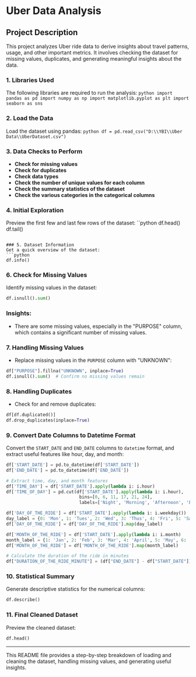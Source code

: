 
# Uber Data Analysis

## Project Description
This project analyzes Uber ride data to derive insights about travel patterns, usage, and other important metrics. It involves checking the dataset for missing values, duplicates, and generating meaningful insights about the data.

### 1. Libraries Used
The following libraries are required to run the analysis:
``python
import pandas as pd
import numpy as np
import matplotlib.pyplot as plt
import seaborn as sns
``

### 2. Load the Data
Load the dataset using pandas:
``python
df = pd.read_csv("D:\\YBI\\Uber Data\\UberDataset.csv")
``

### 3. Data Checks to Perform
- **Check for missing values**
- **Check for duplicates**
- **Check data types**
- **Check the number of unique values for each column**
- **Check the summary statistics of the dataset**
- **Check the various categories in the categorical columns**

### 4. Initial Exploration
Preview the first few and last few rows of the dataset:
``python
df.head()
df.tail()
```

### 5. Dataset Information
Get a quick overview of the dataset:
```python
df.info()
```

### 6. Check for Missing Values
Identify missing values in the dataset:
```python
df.isnull().sum()
```

### Insights:
- There are some missing values, especially in the "PURPOSE" column, which contains a significant number of missing values.

### 7. Handling Missing Values
- Replace missing values in the `PURPOSE` column with "UNKNOWN":
```python
df["PURPOSE"].fillna("UNKNOWN", inplace=True)
df.isnull().sum()  # Confirm no missing values remain
```

### 8. Handling Duplicates
- Check for and remove duplicates:
```python
df[df.duplicated()]
df.drop_duplicates(inplace=True)
```

### 9. Convert Date Columns to Datetime Format
Convert the `START_DATE` and `END_DATE` columns to `datetime` format, and extract useful features like hour, day, and month:
```python
df['START_DATE'] = pd.to_datetime(df['START_DATE'])
df['END_DATE'] = pd.to_datetime(df['END_DATE'])

# Extract time, day, and month features
df['TIME_DAY'] = df['START_DATE'].apply(lambda i: i.hour)
df['TIME_OF_DAY'] = pd.cut(df['START_DATE'].apply(lambda i: i.hour),
                            bins=[0, 6, 11, 17, 21, 24],
                            labels=['Night', 'Morning', 'Afternoon', 'Evening', 'Night'])

df['DAY_OF_THE_RIDE'] = df['START_DATE'].apply(lambda i: i.weekday())
day_label = {0: 'Mon', 1: 'Tues', 2: 'Wed', 3: 'Thus', 4: 'Fri', 5: 'Sat', 6: 'Sun'}
df['DAY_OF_THE_RIDE'] = df['DAY_OF_THE_RIDE'].map(day_label)

df['MONTH_OF_THE_RIDE'] = df['START_DATE'].apply(lambda i: i.month)
month_label = {1: 'Jan', 2: 'Feb', 3: 'Mar', 4: 'April', 5: 'May', 6: 'June', 7: 'July', 8: 'Aug', 9: 'Sep', 10: 'Oct', 11: 'Nov', 12: 'Dec'}
df['MONTH_OF_THE_RIDE'] = df['MONTH_OF_THE_RIDE'].map(month_label)

# Calculate the duration of the ride in minutes
df["DURATION_OF_THE_RIDE_MINUTE"] = (df["END_DATE"] - df["START_DATE"]).astype('timedelta64[m]')
```

### 10. Statistical Summary
Generate descriptive statistics for the numerical columns:
```python
df.describe()
```

### 11. Final Cleaned Dataset
Preview the cleaned dataset:
```python
df.head()
```

---

This README file provides a step-by-step breakdown of loading and cleaning the dataset, handling missing values, and generating useful insights.
